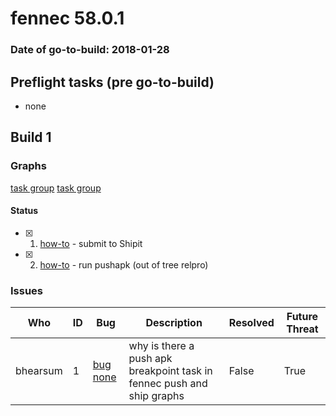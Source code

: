 # fennec 58.0.1

### Date of go-to-build: 2018-01-28

## Preflight tasks (pre go-to-build)
- none

## Build 1  

### Graphs
[task group](https://tools.taskcluster.net/push-inspector/#/PpXWP5wAT_SwJGEeFQi52Q)
[task group](https://tools.taskcluster.net/push-inspector/#/c2l3yJiWQfKG6zyAE6AQ5g)


#### Status
- [x] 1.  [how-to](https://wiki.mozilla.org/Release:Release_Automation_on_Mercurial:Starting_a_Release#Submit_to_Ship_It)  - submit to Shipit
- [x] 2.  [how-to](https://github.com/mozilla-releng/releasewarrior-2.0/blob/master/old-how-tos/relpro.md#3-push-to-releases-dir-mirrors)  - run pushapk (out of tree relpro)

### Issues
| Who                 | ID               | Bug                                                                 | Description                | Resolved                | Future Threat                |
| ------------------- | ---------------- | ------------------------------------------------------------------- | -------------------------- | ----------------------- | ---------------------------- |
| bhearsum  | 1 | [bug none](https://bugzil.la/none)        | why is there a push apk breakpoint task in fennec push and ship graphs | False | True |

